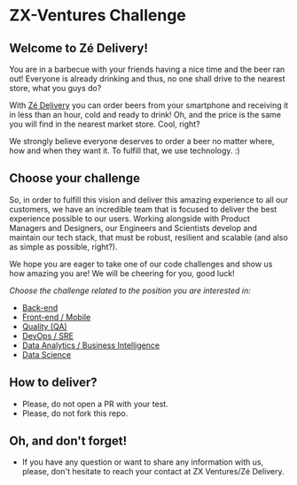 # ZX-Ventures Challenge

## Welcome to Zé Delivery!
You are in a barbecue with your friends having a nice time and the beer ran out! Everyone is already drinking and thus, no one shall drive to the nearest store, what you guys do? 

With [Zé Delivery](https://ze.delivery) you can order beers from your smartphone and receiving it in less than an hour, cold and ready to drink! Oh, and the price is the same you will find in the nearest market store. Cool, right? 

We strongly believe everyone deserves to order a beer no matter where, how and when they want it. To fulfill that, we use technology. :)

## Choose your challenge

So, in order to fulfill this vision and deliver this amazing experience to all our customers, we have an incredible team that is focused to deliver the best experience possible to our users. Working alongside with Product Managers and Designers, our Engineers and Scientists develop and maintain our tech stack, that must be robust, resilient and scalable (and also as simple as possible, right?).

We hope you are eager to take one of our code challenges and show us how amazing you are! We will be cheering for you, good luck!

*Choose the challenge related to the position you are interested in:*

- [Back-end](backend.md)
- [Front-end / Mobile](frontend-mobile.md)
- [Quality (QA)](qa.md)
- [DevOps / SRE](devops-sre.md)
- [Data Analytics / Business Intelligence](data-bi.md)
- [Data Science](data-science.md)

## How to deliver?

* Please, do not open a PR with your test.
* Please, do not fork this repo.

## Oh, and don't forget!

* If you have any question or want to share any information with us, please, don't hesitate to reach your contact at ZX Ventures/Zé Delivery.

